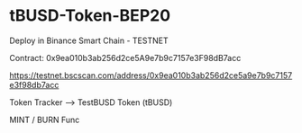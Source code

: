 # tBUSD-Token-BEP20


Deploy in Binance Smart Chain - TESTNET


Contract: 0x9ea010b3ab256d2ce5A9e7b9c7157e3F98dB7acc


https://testnet.bscscan.com/address/0x9ea010b3ab256d2ce5a9e7b9c7157e3f98db7acc

Token Tracker --> TestBUSD Token (tBUSD)


MINT / BURN Func

